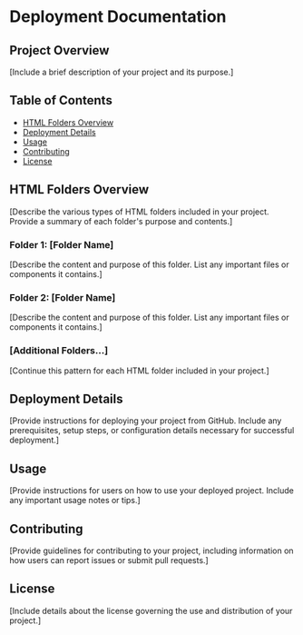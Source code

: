 # Deployment Documentation

## Project Overview

[Include a brief description of your project and its purpose.]

## Table of Contents

- [HTML Folders Overview](#html-folders-overview)
- [Deployment Details](#deployment-details)
- [Usage](#usage)
- [Contributing](#contributing)
- [License](#license)

## HTML Folders Overview

[Describe the various types of HTML folders included in your project. Provide a summary of each folder's purpose and contents.]

### Folder 1: [Folder Name]

[Describe the content and purpose of this folder. List any important files or components it contains.]

### Folder 2: [Folder Name]

[Describe the content and purpose of this folder. List any important files or components it contains.]

### [Additional Folders...]

[Continue this pattern for each HTML folder included in your project.]

## Deployment Details

[Provide instructions for deploying your project from GitHub. Include any prerequisites, setup steps, or configuration details necessary for successful deployment.]

## Usage

[Provide instructions for users on how to use your deployed project. Include any important usage notes or tips.]

## Contributing

[Provide guidelines for contributing to your project, including information on how users can report issues or submit pull requests.]

## License

[Include details about the license governing the use and distribution of your project.]

